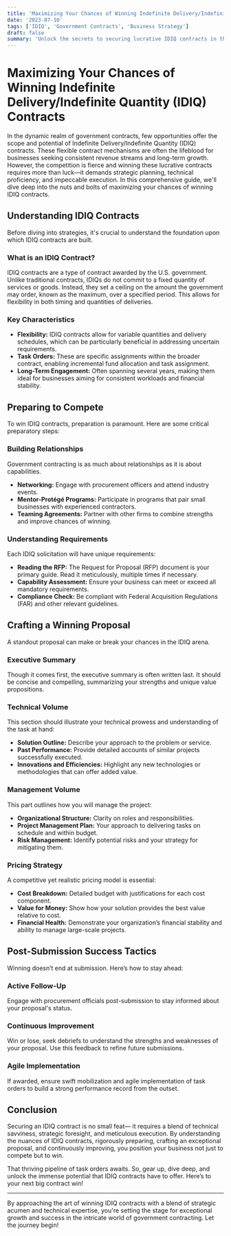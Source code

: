 ```yaml
---
title: 'Maximizing Your Chances of Winning Indefinite Delivery/Indefinite Quantity (IDIQ) Contracts'
date: '2023-07-10'
tags: ['IDIQ', 'Government Contracts', 'Business Strategy']
draft: false
summary: 'Unlock the secrets to securing lucrative IDIQ contracts in the competitive world of government contracting. This comprehensive guide offers advanced strategies, tips, and real-life examples to help you maximize your chances of success.'
---
```


# Maximizing Your Chances of Winning Indefinite Delivery/Indefinite Quantity (IDIQ) Contracts

In the dynamic realm of government contracts, few opportunities offer the scope and potential of Indefinite Delivery/Indefinite Quantity (IDIQ) contracts. These flexible contract mechanisms are often the lifeblood for businesses seeking consistent revenue streams and long-term growth. However, the competition is fierce and winning these lucrative contracts requires more than luck—it demands strategic planning, technical proficiency, and impeccable execution. In this comprehensive guide, we'll dive deep into the nuts and bolts of maximizing your chances of winning IDIQ contracts.

## Understanding IDIQ Contracts

Before diving into strategies, it's crucial to understand the foundation upon which IDIQ contracts are built.

### What is an IDIQ Contract?

IDIQ contracts are a type of contract awarded by the U.S. government. Unlike traditional contracts, IDIQs do not commit to a fixed quantity of services or goods. Instead, they set a ceiling on the amount the government may order, known as the maximum, over a specified period. This allows for flexibility in both timing and quantities of deliveries.

### Key Characteristics

- **Flexibility:** IDIQ contracts allow for variable quantities and delivery schedules, which can be particularly beneficial in addressing uncertain requirements.
- **Task Orders:** These are specific assignments within the broader contract, enabling incremental fund allocation and task assignment.
- **Long-Term Engagement:** Often spanning several years, making them ideal for businesses aiming for consistent workloads and financial stability.

## Preparing to Compete

To win IDIQ contracts, preparation is paramount. Here are some critical preparatory steps:

### Building Relationships

Government contracting is as much about relationships as it is about capabilities.

- **Networking:** Engage with procurement officers and attend industry events.
- **Mentor-Protégé Programs:** Participate in programs that pair small businesses with experienced contractors.
- **Teaming Agreements:** Partner with other firms to combine strengths and improve chances of winning.

### Understanding Requirements

Each IDIQ solicitation will have unique requirements:

- **Reading the RFP:** The Request for Proposal (RFP) document is your primary guide. Read it meticulously, multiple times if necessary.
- **Capability Assessment:** Ensure your business can meet or exceed all mandatory requirements.
- **Compliance Check:** Be compliant with Federal Acquisition Regulations (FAR) and other relevant guidelines.

## Crafting a Winning Proposal

A standout proposal can make or break your chances in the IDIQ arena.

### Executive Summary

Though it comes first, the executive summary is often written last. It should be concise and compelling, summarizing your strengths and unique value propositions.

### Technical Volume

This section should illustrate your technical prowess and understanding of the task at hand:

- **Solution Outline:** Describe your approach to the problem or service.
- **Past Performance:** Provide detailed accounts of similar projects successfully executed.
- **Innovations and Efficiencies:** Highlight any new technologies or methodologies that can offer added value.

### Management Volume

This part outlines how you will manage the project:

- **Organizational Structure:** Clarity on roles and responsibilities.
- **Project Management Plan:** Your approach to delivering tasks on schedule and within budget.
- **Risk Management:** Identify potential risks and your strategy for mitigating them.

### Pricing Strategy

A competitive yet realistic pricing model is essential:

- **Cost Breakdown:** Detailed budget with justifications for each cost component.
- **Value for Money:** Show how your solution provides the best value relative to cost.
- **Financial Health:** Demonstrate your organization’s financial stability and ability to manage large-scale projects.

## Post-Submission Success Tactics

Winning doesn’t end at submission. Here’s how to stay ahead:

### Active Follow-Up

Engage with procurement officials post-submission to stay informed about your proposal's status.

### Continuous Improvement

Win or lose, seek debriefs to understand the strengths and weaknesses of your proposal. Use this feedback to refine future submissions.

### Agile Implementation

If awarded, ensure swift mobilization and agile implementation of task orders to build a strong performance record from the outset.

## Conclusion

Securing an IDIQ contract is no small feat— it requires a blend of technical savviness, strategic foresight, and meticulous execution. By understanding the nuances of IDIQ contracts, rigorously preparing, crafting an exceptional proposal, and continuously improving, you position your business not just to compete but to win.

That thriving pipeline of task orders awaits. So, gear up, dive deep, and unlock the immense potential that IDIQ contracts have to offer. Here’s to your next big contract win!

---

By approaching the art of winning IDIQ contracts with a blend of strategic acumen and technical expertise, you're setting the stage for exceptional growth and success in the intricate world of government contracting. Let the journey begin!